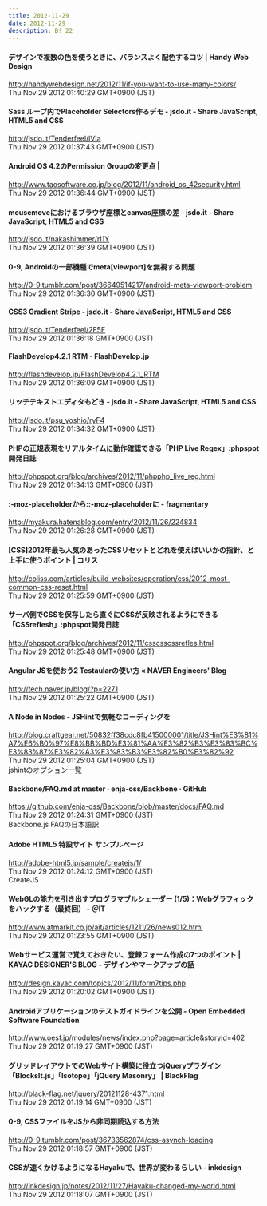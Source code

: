 ```yaml
---
title: 2012-11-29
date: 2012-11-29
description: B! 22
---
```


#### デザインで複数の色を使うときに、バランスよく配色するコツ  |  Handy Web Design
http://handywebdesign.net/2012/11/if-you-want-to-use-many-colors/<br>
Thu Nov 29 2012 01:40:29 GMT+0900 (JST)<br>


#### Sass ループ内でPlaceholder Selectors作るデモ - jsdo.it - Share JavaScript, HTML5 and CSS
http://jsdo.it/Tenderfeel/lVIa<br>
Thu Nov 29 2012 01:37:43 GMT+0900 (JST)<br>


#### Android OS 4.2のPermission Groupの変更点 | 
http://www.taosoftware.co.jp/blog/2012/11/android_os_42security.html<br>
Thu Nov 29 2012 01:36:44 GMT+0900 (JST)<br>


#### mousemoveにおけるブラウザ座標とcanvas座標の差 - jsdo.it - Share JavaScript, HTML5 and CSS
http://jsdo.it/nakashimmer/rI1Y<br>
Thu Nov 29 2012 01:36:39 GMT+0900 (JST)<br>


#### 0-9, Androidの一部機種でmeta[viewport]を無視する問題
http://0-9.tumblr.com/post/36649514217/android-meta-viewport-problem<br>
Thu Nov 29 2012 01:36:30 GMT+0900 (JST)<br>


#### CSS3 Gradient Stripe - jsdo.it - Share JavaScript, HTML5 and CSS
http://jsdo.it/Tenderfeel/2F5F<br>
Thu Nov 29 2012 01:36:18 GMT+0900 (JST)<br>


#### FlashDevelop4.2.1 RTM - FlashDevelop.jp
http://flashdevelop.jp/FlashDevelop4.2.1_RTM<br>
Thu Nov 29 2012 01:36:09 GMT+0900 (JST)<br>


#### リッチテキストエディタもどき - jsdo.it - Share JavaScript, HTML5 and CSS
http://jsdo.it/psu_yoshio/ryF4<br>
Thu Nov 29 2012 01:34:32 GMT+0900 (JST)<br>


#### PHPの正規表現をリアルタイムに動作確認できる「PHP Live Regex」:phpspot開発日誌
http://phpspot.org/blog/archives/2012/11/phpphp_live_reg.html<br>
Thu Nov 29 2012 01:34:13 GMT+0900 (JST)<br>


#### :-moz-placeholderから::-moz-placeholderに - fragmentary
http://myakura.hatenablog.com/entry/2012/11/26/224834<br>
Thu Nov 29 2012 01:26:28 GMT+0900 (JST)<br>


####   [CSS]2012年最も人気のあったCSSリセットとどれを使えばいいかの指針、と上手に使うポイント | コリス
http://coliss.com/articles/build-websites/operation/css/2012-most-common-css-reset.html<br>
Thu Nov 29 2012 01:25:59 GMT+0900 (JST)<br>


#### サーバ側でCSSを保存したら直ぐにCSSが反映されるようにできる「CSSreflesh」:phpspot開発日誌
http://phpspot.org/blog/archives/2012/11/csscsscssrefles.html<br>
Thu Nov 29 2012 01:25:48 GMT+0900 (JST)<br>


#### Angular JSを使おう2 Testaularの使い方 « NAVER Engineers' Blog
http://tech.naver.jp/blog/?p=2271<br>
Thu Nov 29 2012 01:25:22 GMT+0900 (JST)<br>


#### A Node in Nodes - JSHintで気軽なコーディングを
http://blog.craftgear.net/50832ff38cdc8fb415000001/title/JSHint%E3%81%A7%E6%B0%97%E8%BB%BD%E3%81%AA%E3%82%B3%E3%83%BC%E3%83%87%E3%82%A3%E3%83%B3%E3%82%B0%E3%82%92<br>
Thu Nov 29 2012 01:25:04 GMT+0900 (JST)<br>
jshintのオプション一覧


#### Backbone/FAQ.md at master · enja-oss/Backbone · GitHub
https://github.com/enja-oss/Backbone/blob/master/docs/FAQ.md<br>
Thu Nov 29 2012 01:24:31 GMT+0900 (JST)<br>
Backbone.js FAQの日本語訳


#### Adobe HTML5 特設サイト サンプルページ
http://adobe-html5.jp/sample/createjs/1/<br>
Thu Nov 29 2012 01:24:12 GMT+0900 (JST)<br>
CreateJS


####  WebGLの能力を引き出すプログラマブルシェーダー (1/5)：Webグラフィックをハックする（最終回） - ＠IT
http://www.atmarkit.co.jp/ait/articles/1211/26/news012.html<br>
Thu Nov 29 2012 01:23:55 GMT+0900 (JST)<br>


#### Webサービス運営で覚えておきたい、登録フォーム作成の7つのポイント | KAYAC DESIGNER'S BLOG - デザインやマークアップの話
http://design.kayac.com/topics/2012/11/form7tips.php<br>
Thu Nov 29 2012 01:20:02 GMT+0900 (JST)<br>


#### Androidアプリケーションのテストガイドラインを公開 - Open Embedded Software Foundation
http://www.oesf.jp/modules/news/index.php?page=article&storyid=402<br>
Thu Nov 29 2012 01:19:27 GMT+0900 (JST)<br>


#### グリッドレイアウトでのWebサイト構築に役立つjQueryプラグイン「BlocksIt.js」「Isotope」「jQuery Masonry」  | BlackFlag
http://black-flag.net/jquery/20121128-4371.html<br>
Thu Nov 29 2012 01:19:14 GMT+0900 (JST)<br>


#### 0-9, CSSファイルをJSから非同期読込する方法
http://0-9.tumblr.com/post/36733562874/css-asynch-loading<br>
Thu Nov 29 2012 01:18:57 GMT+0900 (JST)<br>


#### CSSが速くかけるようになるHayakuで、世界が変わるらしい - inkdesign
http://inkdesign.jp/notes/2012/11/27/Hayaku-changed-my-world.html<br>
Thu Nov 29 2012 01:18:07 GMT+0900 (JST)<br>


